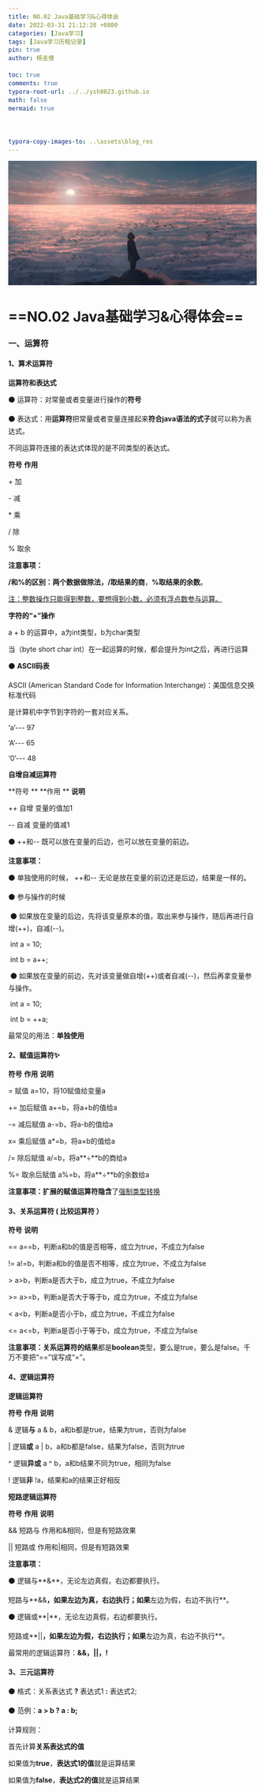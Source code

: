 ```yaml
---
title: NO.02 Java基础学习&心得体会
date: 2022-03-31 21:12:20 +0800
categories: [Java学习]
tags: [Java学习历程记录]
pin: true
author: 杨圣僧

toc: true
comments: true
typora-root-url: ../../ysh8023.github.io
math: false
mermaid: true



typora-copy-images-to: ..\assets\blog_res
---
```


![33068126881a11ebb6edd017c2d2eca2](/assets/blog_res/33068126881a11ebb6edd017c2d2eca2.jpg)

# ==NO.02 Java基础学习&心得体会==

### 一、运算符

#### 1、算术运算符

**运算符和表达式**

⚫ 运算符：对常量或者变量进行操作的**符号**

⚫ 表达式：用**运算符**把常量或者变量连接起来**符合java语法的式子**就可以称为表达式。

不同运算符连接的表达式体现的是不同类型的表达式。

**符号**                **作用** 

\+                        加 

\-                         减 

\*                        乘 

/                         除 

%                       取余

**注意事项：**

**/**和**%**的区别：两个数据做除法，**/**取结果的**商**，**%**取结果的**余数**。

<u>注：整数操作只能得到整数，要想得到小数，必须有浮点数参与运算。</u>

**字符的“+”操作**

a + b 的运算中，a为int类型，b为char类型

当（byte short char int）在一起运算的时候，都会提升为int之后，再进行运算

⚫ **ASCII码表**

ASCII (American Standard Code for Information Interchange)：美国信息交换标准代码

是计算机中字节到字符的一套对应关系。

‘a’--- 97

‘A’--- 65

‘0’--- 48

**自增自减运算符**

**符号 **     **作用 **   **说明**

++        自增     变量的值加1

\--          自减     变量的值减1 

⚫ ++和-- 既可以放在变量的后边，也可以放在变量的前边。

**注意事项：**

⚫ 单独使用的时候， ++和-- 无论是放在变量的前边还是后边，结果是一样的。

⚫ 参与操作的时候

​	⚫ 如果放在变量的后边，先将该变量原本的值，取出来参与操作，随后再进行自增(++)，自减(--)。

​			int a = 10;

​			int b = a++;

​	⚫ 如果放在变量的前边，先对该变量做自增(++)或者自减(--)，然后再拿变量参与操作。

​			int a = 10;

​			int b = ++a;

最常见的用法：**单独使用**

#### 2、**赋值运算符✨**

**符号**         **作用**         **说明**

=           赋值           a=10，将10赋值给变量a

+=         加后赋值    a+=b，将a+b的值给a 

-=          减后赋值    a-=b，将a-b的值给a 

x=        乘后赋值     a*=b，将a×b的值给a

/=          除后赋值     a/=b，将a**÷**b的商给a

%=       取余后赋值  a%=b，将a**÷**b的余数给a

**注意事项：**扩展的赋值运算符**隐含**了<u>强制类型转换</u>

#### 3、关系运算符 ( 比较运算符 ）

**符号**                                                **说明**

==                                  a==b，判断a和b的值是否相等，成立为true，不成立为false

!=                                   a!=b，判断a和b的值是否不相等，成立为true，不成立为false

\>                                    a>b，判断a是否大于b，成立为true，不成立为false

\>=                                  a>=b，判断a是否大于等于b，成立为true，不成立为false

<                                    a<b，判断a是否小于b，成立为true，不成立为false

<=                                  a<=b，判断a是否小于等于b，成立为true，不成立为false

**注意事项：**关系运算符的**结果**都是**boolean**类型，要么是true，要么是false。千万不要把“==”误写成“=”。

#### 4、**逻辑运算符**

**逻辑运算符**

**符号**           **作用**                    **说明**

&              逻辑**与**                  a & b，a和b都是true，结果为true，否则为false

|              逻辑**或**                  a | b，a和b都是false，结果为false，否则为true

^              逻辑**异或**              a ^ b，a和b结果不同为true，相同为false

!               逻辑**非**                  !a，结果和a的结果正好相反

**短路逻辑运算符**

**符号**            **作用**                     **说明**

&&            短路与              作用和&相同，但是有短路效果

||             短路或              作用和|相同，但是有短路效果

**注意事项：**

⚫ 逻辑与**&**，无论左边真假，右边都要执行。

​	  短路与**&&**，如果左边为真，右边执行；如果**左边为假，右边不执行**。 

⚫ 逻辑或**|**，无论左边真假，右边都要执行。

​	  短路或**||**，如果左边为假，右边执行；如果**左边为真，右边不执行**。

最常用的逻辑运算符：**&&，||，!**

#### 3、**三元运算符**

⚫ 格式：关系表达式 **?** 表达式1 **:** 表达式2;

⚫ 范例：**a > b ? a : b;**

计算规则：

首先计算**关系表达式的值**

如果值为**true**，**表达式1的值**就是运算结果

如果值为**false**，**表达式2的值**就是运算结果
